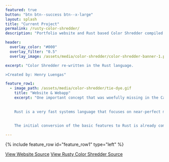 ```yaml
---
featured: true
button: "btn btn--success btn--x-large"
layout: splash
title: "Current Project"
permalink: /rusty-color-shredder/
description: "Portfolio website and Rust based Color Shredder compiled into a Wasm web app"

header:
  overlay_color: "#000"
  overlay_filter: "0.5"
  overlay_image: /assets/media/color-shredder/color-shredder-banner-1.png

excerpt: "Color Shredder re-written in the Rust language.

>Created by: Henry Luengas"

feature_row1:
  - image_path: /assets/media/color-shredder/tie-dye.gif
    title: "Website & Webapp"
    excerpt: "One important concept that was woefully missing in the Cal Poly computer science curriculum is web-development. So for my latest project I've been working on this website to learn the basics, and display some of my projects. I also felt that my last project, the *Color-Shredder*, was significantly held back by its python base. Therefore as part of this project I am completely re-writing the project in the Rust language.
    
    
    Rust is a very fast systems language that focuses on near-perfect memory safety. As a result Rust is very useful (though not easy) for implementing multi-processing which was a big part of the color-shredder project. Rust code can also be natively compiled into a web assembly binary since it uses LLVM. So as a final stage of developing this site I want to implement as much of the original project as possible as a Wasm web app.
    
    
    The initial conversion of the basic features to Rust is already complete and working. Now I am learning about how to integrate Wasm binaries with javascript to get the app running here (check back for updates). The rest of the site uses the Jekyll Ruby framework. The basis for this is a Jekyll theme called [*minimal-mistakes*](https://mmistakes.github.io/minimal-mistakes/) with many customizations."  

---
```


{% include feature_row id="feature_row1" type="left" %}

<a href="https://github.com/HBot106/luengas.io" class="btn btn--info btn--large">View Website Source</a>
<a href="https://github.com/HBot106/rusty-color-shredder" class="btn btn--info btn--large">View Rusty Color Shredder Source</a>